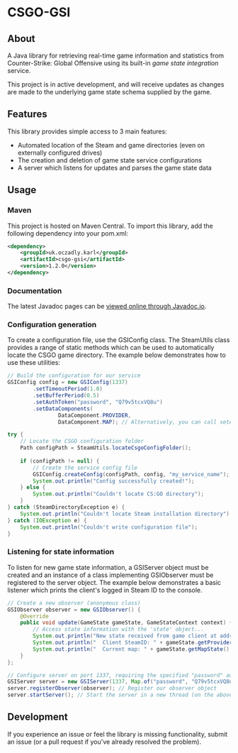 # CSGO-GSI
## About
A Java library for retrieving real-time game information and statistics from Counter-Strike: Global Offensive using
its built-in *game state integration* service.

This project is in active development, and will receive updates as changes are made to the underlying game state
 schema supplied by the game.

## Features
This library provides simple access to 3 main features:
- Automated location of the Steam and game directories (even on externally configured drives)
- The creation and deletion of game state service configurations
- A server which listens for updates and parses the game state data

## Usage
### Maven
This project is hosted on Maven Central. To import this library, add the following dependency into your pom.xml:
```xml
<dependency>
    <groupId>uk.oczadly.karl</groupId>
    <artifactId>csgo-gsi</artifactId>
    <version>1.2.0</version>
</dependency>
```

### Documentation
The latest Javadoc pages can be [viewed online through Javadoc.io](https://www.javadoc.io/doc/uk.oczadly.karl/csgo-gsi).

### Configuration generation
To create a configuration file, use the GSIConfig class. The SteamUtils class provides a range of static methods
which can be used to automatically locate the CSGO game directory. The example below demonstrates how to use
these utilities:

```java
// Build the configuration for our service
GSIConfig config = new GSIConfig(1337)
        .setTimeoutPeriod(1.0)
        .setBufferPeriod(0.5)
        .setAuthToken("password", "Q79v5tcxVQ8u")
        .setDataComponents(
                DataComponent.PROVIDER,
                DataComponent.MAP); // Alternatively, you can call setAllDataComponents()

try {
    // Locate the CSGO configuration folder
    Path configPath = SteamUtils.locateCsgoConfigFolder();
    
    if (configPath != null) {
        // Create the service config file
        GSIConfig.createConfig(configPath, config, "my_service_name");
        System.out.println("Config successfully created!");
    } else {
        System.out.println("Couldn't locate CS:GO directory");
    }
} catch (SteamDirectoryException e) {
    System.out.println("Couldn't locate Steam installation directory");
} catch (IOException e) {
    System.out.println("Couldn't write configuration file");
}
```

### Listening for state information
To listen for new game state information, a GSIServer object must be created and an instance of a class
implementing GSIObserver must be registered to the server object. The example below demonstrates a basic
listener which prints the client's logged in Steam ID to the console.
```java
// Create a new observer (anonymous class)
GSIObserver observer = new GSIObserver() {
    @Override
    public void update(GameState gameState, GameStateContext context) {
        // Access state information with the 'state' object...
        System.out.println("New state received from game client at address " + context.getAddress().getHostAddress());
        System.out.println("  Client SteamID: " + gameState.getProviderDetails().getClientSteamId());
        System.out.println("  Current map: " + gameState.getMapState().getName());
    }
};

// Configure server on port 1337, requiring the specified "password" auth token
GSIServer server = new GSIServer(1337, Map.of("password", "Q79v5tcxVQ8u"));
server.registerObserver(observer); // Register our observer object
server.startServer(); // Start the server in a new thread (on the above specified port)
```

## Development
If you experience an issue or feel the library is missing functionality, submit an issue (or a pull request if you've
already resolved the problem).